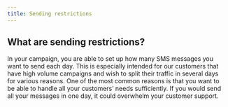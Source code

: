 ```yaml
---
title: Sending restrictions
---
```


## What are sending restrictions?
In your campaign, you are able to set up how many SMS messages you want to send each day. This is especially intended for our customers that have high volume campaigns and wish to split their traffic in several days for various reasons. 
One of the most common reasons is that you want to be able to handle all your customers’ needs sufficiently. If you would send all your messages in one day, it could overwhelm your customer support.
